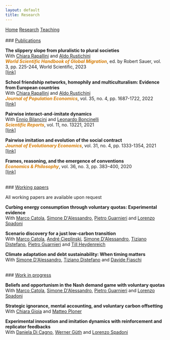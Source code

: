 ```yaml
---
layout: default
title: Research
---
```


<div class="topnav">
  <a href="./">Home</a>
  <a class="active" href="./research">Research</a>
  <a href="./teaching">Teaching</a>
</div>

<!-- [Home](./) -->

<br>
### <u>Publications</u>

**The slippery slope from pluralistic to plural societies**  
With [Chiara Rapallini](https://www.unifi.it/p-doc2-2013-200011-R-3f2a3d32383031.html) and [Aldo Rustichini](https://sites.google.com/view/aldorustichini)  
**<span style="color:#D67D06"><i>World Scientific Handbook of Global Migration</i></span>**, ed. by Robert Sauer, vol. 3, pp. 225-244, World Scientific, 2023  
[[link]](https://www.worldscientific.com/worldscibooks/10.1142/12577#t=aboutBook)

**School friendship networks, homophily and multiculturalism: Evidence from European
countries**  
With [Chiara Rapallini](https://www.unifi.it/p-doc2-2013-200011-R-3f2a3d32383031.html) and [Aldo Rustichini](https://sites.google.com/view/aldorustichini)  
**<span style="color:#D67D06"><i>Journal of Population Economics</i></span>**, vol. 35,
no. 4, pp. 1687-1722, 2022  
[[link]](https://doi.org/10.1007/s00148-020-00819-w)

**Pairwise interact-and-imitate dynamics**  
With [Ennio Bilancini](https://sites.google.com/site/enniobilancini) and [Leonardo Boncinelli](https://www.leonardoboncinelli.com)   
**<span style="color:#D67D06"><i>Scientific Reports</i></span>**, vol. 11, no. 13221, 2021  
[[link]](https://doi.org/10.1038/s41598-021-92512-5)

**Pairwise imitation and evolution of the social contract**  
**<span style="color:#D67D06"><i>Journal of Evolutionary Economics</i></span>**, vol. 31, no. 4, pp. 1333-1354, 2021  
[[link]](https://doi.org/10.1007/s00191-020-00714-3)

**Frames, reasoning, and the emergence of conventions**  
**<span style="color:#D67D06"><i>Economics & Philosophy</i></span>**, vol. 36, no. 3, pp. 383–400, 2020  
[[link]](https://doi.org/10.1017/S0266267119000348)

<br>
### <u> Working papers </u>

All working papers are available upon request

**Curbing energy consumption through voluntary quotas: Experimental evidence**  
With [Marco Catola](https://sites.google.com/view/marcocatola), [Simone D'Alessandro](https://people.unipi.it/simone_dalessandro/), [Pietro Guarnieri](https://sites.google.com/ec.unipi.it/pietroguarnieri) and [Lorenzo Spadoni](https://sites.google.com/view/lorenzospadoni)

**Scenario discovery for a just low-carbon transition**  
With [Marco Catola](https://sites.google.com/view/marcocatola), [André Cieplinski](https://sites.google.com/view/acieplinski), [Simone D'Alessandro](https://people.unipi.it/simone_dalessandro/), [Tiziano Distefano](https://sites.google.com/view/tdistefano), [Pietro Guarnieri](https://sites.google.com/ec.unipi.it/pietroguarnieri) and [Till Heydenreich](https://portalrecerca.uab.cat/en/persons/till-jacob-heydenreich-2)

**Climate adaptation and debt sustainability: When timing matters**  
With [Simone D'Alessandro](https://people.unipi.it/simone_dalessandro/), [Tiziano Distefano](https://sites.google.com/view/tdistefano) and [Davide Fiaschi](https://people.unipi.it/davide_fiaschi/)

<br>
### <u> Work in progress </u>

**Beliefs and opportunism in the Nash demand game with voluntary quotas**  
With [Marco Catola](https://sites.google.com/view/marcocatola), [Simone D'Alessandro](https://people.unipi.it/simone_dalessandro/), [Pietro Guarnieri](https://sites.google.com/ec.unipi.it/pietroguarnieri) and [Lorenzo Spadoni](https://sites.google.com/view/lorenzospadoni)

**Strategic ignorance, mental accounting, and voluntary carbon offsetting**  
With [Chiara Gioia](https://webapps.unitn.it/du/it/Persona/PER0228085) and [Matteo Ploner](https://matteoploner.eco.unitn.it)

**Experimental innovation and imitation dynamics with reinforcement and replicator feedbacks**  
With [Daniela Di Cagno](https://economiaefinanza.luiss.it/docenti/cv/10601), [Werner Güth](https://www.coll.mpg.de/werner-gueth) and [Lorenzo Spadoni](https://sites.google.com/view/lorenzospadoni)